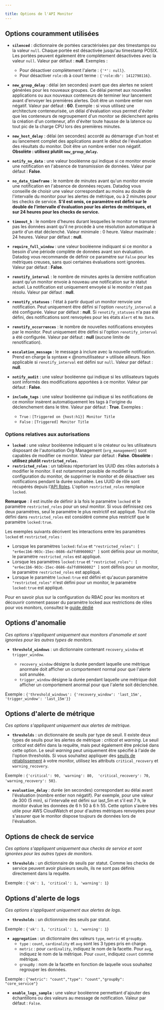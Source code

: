 ```yaml
---

title: Options de l'API Monitor
---
```


## Options couramment utilisées

- **`silenced`** : dictionnaire de portées caractérisées par des timestamps ou la valeur `null`. Chaque portée est désactivée jusqu'au timestamp POSIX. Les portées peuvent également être complètement désactivées avec la valeur `null`. Valeur par défaut : **null**. Exemples :

  - Pour désactiver complètement l'alerte : `{'*': null}`.
  - Pour désactiver `role:db` à court terme : `{'role:db': 1412798116}`.

- **`new_group_delay`** : délai (en secondes) avant que des alertes ne soient générées pour les nouveaux groupes. Ce délai permet aux nouvelles applications ou aux nouveaux conteneurs de terminer leur lancement avant d'envoyer les premières alertes. Doit être un nombre entier non négatif. Valeur par défaut : **60**. Exemple : si vous utilisez une architecture conteneurisée, un délai d'évaluation vous permet d'éviter que les conteneurs de regroupement d'un monitor se déclenchent après la création d'un conteneur, afin d'éviter toute hausse de la latence ou tout pic de la charge CPU lors des premières minutes.

- **`new_host_delay`** : délai (en secondes) accordé au démarrage d'un host et au lancement complet des applications avant le début de l'évaluation des résultats du monitor. Doit être un nombre entier non négatif. **Obsolète : utilisez plutôt `new_group_delay`.**

- **`notify_no_data`** : une valeur booléenne qui indique si ce monitor envoie une notification en l'absence de transmission de données. Valeur par défaut : **False**.
- **`no_data_timeframe`** : le nombre de minutes avant qu'un monitor envoie une notification en l'absence de données reçues. Datadog vous conseille de choisir une valeur correspondant au moins au double de l'intervalle du monitor pour les alertes de métrique, ou à 2 minutes pour les checks de service. **S'il est omis, ce paramètre est défini sur le double de l'intervalle d'évaluation pour les alertes de métriques, et sur 24 heures pour les checks de service.**
- **`timeout_h`** : le nombre d'heures durant lesquelles le monitor ne transmet pas les données avant qu'il ne procède à une résolution automatique à partir d'un état déclenché. Valeur minimale : 0 heure. Valeur maximale : 24 heures. Valeur par défaut : **null**.

-  **`require_full_window`** : une valeur booléenne indiquant si ce monitor a besoin d'une période complète de données avant son évaluation. Datadog vous recommande de définir ce paramètre sur `False` pour les métriques creuses, sans quoi certaines évaluations sont ignorées. Valeur par défaut : **False**.
- **`renotify_interval`** : le nombre de minutes après la dernière notification avant qu'un monitor envoie à nouveau une notification sur le statut actuel. La notification est uniquement envoyée si le monitor n'est pas résolu. Valeur par défaut : **null**.
- **`renotify_statuses`** : l'état à partir duquel un monitor renvoie une notification. Peut uniquement être défini si l'option `renotify_interval` a été configurée. Valeur par défaut : **null**. Si `renotify_statuses` n'a pas été défini, des notifications sont renvoyées pour les états `Alert` et `No Data`.
- **`renotify_occurrences`** : le nombre de nouvelles notifications envoyées par le monitor. Peut uniquement être défini si l'option `renotify_interval` a été configurée. Valeur par défaut : **null** (aucune limite de renotification).
- **`escalation_message`** : le message à inclure avec la nouvelle notification. Prend en charge la syntaxe « @nomutilisateur » utilisée ailleurs. Non applicable si `renotify_interval` est défini sur `null`. Valeur par défaut : **null**.
- **`notify_audit`** : une valeur booléenne qui indique si les utilisateurs tagués sont informés des modifications apportées à ce monitor. Valeur par défaut : **False**.
- **`include_tags`** : une valeur booléenne qui indique si les notifications de ce monitor insèrent automatiquement les tags à l'origine du déclenchement dans le titre. Valeur par défaut : **True**. Exemples :

  - `True` : `[Triggered on {host:h1}] Monitor Title`
  - `False` : `[Triggered] Monitor Title`

### Options relatives aux autorisations

- **`locked`** : une valeur booléenne indiquant si le créateur ou les utilisateurs disposant de l'autorisation Org Management (`org_management`) sont capables de modifier ce monitor. Valeur par défaut : **False**. **Obsolète : utilisez plutôt `restricted_roles`.**
- **`restricted_roles`** : un tableau répertoriant les UUID des rôles autorisés à modifier le monitor. Il est notamment possible de modifier la configuration du monitor, de supprimer le monitor et de désactiver ses notifications pendant la durée souhaitée. Les UUID de rôle sont récupérés depuis l'[API Roles][1]. L'option `restricted_roles` remplace `locked`.

**Remarque** : il est inutile de définir à la fois le paramètre `locked` et le paramètre `restricted_roles` pour un seul monitor. Si vous définissez ces deux paramètres, seul le paramètre le plus restrictif est appliqué. Tout rôle défini dans `restricted_roles` est considéré comme plus restrictif que le paramètre `locked:true`.

Les exemples suivants décrivent les interactions entre les paramètres `locked` et `restricted_roles` :
- Lorsque les paramètres `locked:false` et `"restricted_roles": [ "er6ec1b6-903c-15ec-8686-da7fd0960002" ]` sont définis pour un monitor, le paramètre `restricted_roles` est appliqué.
- Lorsque les paramètres `locked:true` et `"restricted_roles": [ "er6ec1b6-903c-15ec-8686-da7fd0960002" ]` sont définis pour un monitor, le paramètre `restricted_roles` est appliqué.
- Lorsque le paramètre `locked:true` est défini et qu'aucun paramètre `"restricted_roles"` n'est défini pour un monitor, le paramètre `locked:true` est appliqué.

Pour en savoir plus sur la configuration du RBAC pour les monitors et découvrir comment passer du paramètre locked aux restrictions de rôles pour vos monitors, consultez le [guide dédié][2]

## Options d'anomalie

_Ces options s'appliquent uniquement aux monitors d'anomalie et sont ignorées pour les autres types de monitors._

- **`threshold_windows`** : un dictionnaire contenant `recovery_window` et `trigger_window`.

  - `recovery_window` désigne la durée pendant laquelle une métrique anormale doit afficher un comportement normal pour que l'alerte soit annulée.
  - `trigger_window` désigne la durée pendant laquelle une métrique doit afficher un comportement anormal pour que l'alerte soit déclenchée.

Exemple : `{'threshold_windows': {'recovery_window': 'last_15m', 'trigger_window': 'last_15m'}}`

## Options d'alerte de métrique

_Ces options s'appliquent uniquement aux alertes de métrique._

- **`thresholds`** : un dictionnaire de seuils par type de seuil. Il existe deux types de seuils pour les alertes de métrique : *critical* et *warning*. Le seuil *critical* est défini dans la requête, mais peut également être précisé dans cette option. Le seuil *warning* peut uniquement être spécifié à l'aide de l'option thresholds. Si vous souhaitez appliquer des [seuils de rétablissement][3] à votre monitor, utilisez les attributs `critical_recovery` et `warning_recovery`.

Exemple : `{'critical': 90, 'warning': 80,  'critical_recovery': 70, 'warning_recovery': 50}`.

- **`evaluation_delay`** : durée (en secondes) correspondant au délai avant l'évaluation (nombre entier non négatif). Par exemple, pour une valeur de 300 (5 min), si l'intervalle est défini sur last_5m et s'il est 7 h, le monitor évalue les données de 6 h 50 à 6 h 55. Cette option s'avère très utile pour AWS CloudWatch et pour d'autres métriques renvoyées pour s'assurer que le monitor dispose toujours de données lors de l'évaluation.

## Options de check de service

_Ces options s'appliquent uniquement aux checks de service et sont ignorées pour les autres types de monitors._

- **`thresholds`** : un dictionnaire de seuils par statut. Comme les checks de service peuvent avoir plusieurs seuils, ils ne sont pas définis directement dans la requête.

Exemple : `{'ok': 1, 'critical': 1, 'warning': 1}`

## Options d'alerte de logs

_Ces options s'appliquent uniquement aux alertes de logs._

- **`thresholds`** : un dictionnaire des seuils par statut.

Exemple : `{'ok': 1, 'critical': 1, 'warning': 1}`

- **`aggregation`** : un dictionnaire des valeurs `type`, `metric` et `groupBy`.
  - `type` : `count`, `cardinality` et `avg` sont les 3 types pris en charge.
  - `metric` : pour `cardinality`, indiquez le nom de la facette. Pour `avg`, indiquez le nom de la métrique. Pour `count`, indiquez `count` comme métrique.
  - `groupBy` : nom de la facette en fonction de laquelle vous souhaitez regrouper les données.

Exemple : `{"metric": "count","type": "count","groupBy": "core_service"}`

- **`enable_logs_sample`** : une valeur booléenne permettant d'ajouter des échantillons ou des valeurs au message de notification. Valeur par défaut : `False`.

[1]: /fr/api/latest/roles/
[2]: /fr/monitors/guide/how-to-set-up-rbac-for-monitors/
[3]: /fr/monitors/guide/recovery-thresholds/
